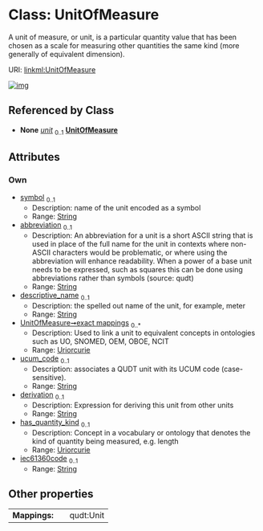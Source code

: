 
# Class: UnitOfMeasure

A unit of measure, or unit, is a particular quantity value that has been chosen as a scale for measuring other quantities the same kind (more generally of equivalent dimension).

URI: [linkml:UnitOfMeasure](https://w3id.org/linkml/UnitOfMeasure)


[![img](https://yuml.me/diagram/nofunky;dir:TB/class/[TypeExpression]++-%20unit%200..1>[UnitOfMeasure&#124;symbol:string%20%3F;abbreviation:string%20%3F;descriptive_name:string%20%3F;exact_mappings:uriorcurie%20*;ucum_code:string%20%3F;derivation:string%20%3F;has_quantity_kind:uriorcurie%20%3F;iec61360code:string%20%3F],[SlotExpression]++-%20unit%200..1>[UnitOfMeasure],[PermissibleValue]++-%20unit%200..1>[UnitOfMeasure],[TypeExpression],[SlotExpression],[PermissibleValue])](https://yuml.me/diagram/nofunky;dir:TB/class/[TypeExpression]++-%20unit%200..1>[UnitOfMeasure&#124;symbol:string%20%3F;abbreviation:string%20%3F;descriptive_name:string%20%3F;exact_mappings:uriorcurie%20*;ucum_code:string%20%3F;derivation:string%20%3F;has_quantity_kind:uriorcurie%20%3F;iec61360code:string%20%3F],[SlotExpression]++-%20unit%200..1>[UnitOfMeasure],[PermissibleValue]++-%20unit%200..1>[UnitOfMeasure],[TypeExpression],[SlotExpression],[PermissibleValue])

## Referenced by Class

 *  **None** *[unit](unit.md)*  <sub>0..1</sub>  **[UnitOfMeasure](UnitOfMeasure.md)**

## Attributes


### Own

 * [symbol](symbol.md)  <sub>0..1</sub>
     * Description: name of the unit encoded as a symbol
     * Range: [String](types/String.md)
 * [abbreviation](abbreviation.md)  <sub>0..1</sub>
     * Description: An abbreviation for a unit is a short ASCII string that is used in place of the full name for the unit in contexts where non-ASCII characters would be problematic, or where using the abbreviation will enhance readability. When a power of a base unit needs to be expressed, such as squares this can be done using abbreviations rather than symbols (source: qudt)
     * Range: [String](types/String.md)
 * [descriptive_name](descriptive_name.md)  <sub>0..1</sub>
     * Description: the spelled out name of the unit, for example, meter
     * Range: [String](types/String.md)
 * [UnitOfMeasure➞exact mappings](UnitOfMeasure_exact_mappings.md)  <sub>0..\*</sub>
     * Description: Used to link a unit to equivalent concepts in ontologies such as UO, SNOMED, OEM, OBOE, NCIT
     * Range: [Uriorcurie](types/Uriorcurie.md)
 * [ucum_code](ucum_code.md)  <sub>0..1</sub>
     * Description: associates a QUDT unit with its UCUM code (case-sensitive).
     * Range: [String](types/String.md)
 * [derivation](derivation.md)  <sub>0..1</sub>
     * Description: Expression for deriving this unit from other units
     * Range: [String](types/String.md)
 * [has_quantity_kind](has_quantity_kind.md)  <sub>0..1</sub>
     * Description: Concept in a vocabulary or ontology that denotes the kind of quantity being measured, e.g. length
     * Range: [Uriorcurie](types/Uriorcurie.md)
 * [iec61360code](iec61360code.md)  <sub>0..1</sub>
     * Range: [String](types/String.md)

## Other properties

|  |  |  |
| --- | --- | --- |
| **Mappings:** | | qudt:Unit |
